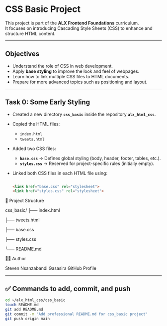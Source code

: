 # CSS Basic Project

This project is part of the **ALX Frontend Foundations** curriculum.  
It focuses on introducing Cascading Style Sheets (CSS) to enhance and structure HTML content.

---

## Objectives

- Understand the role of CSS in web development.
- Apply **base styling** to improve the look and feel of webpages.
- Learn how to link multiple CSS files to HTML documents.
- Prepare for more advanced topics such as positioning and layout.

---

## Task 0: Some Early Styling

- Created a new directory **`css_basic`** inside the repository **`alx_html_css`**.
- Copied the HTML files:
  - `index.html`
  - `tweets.html`
- Added two CSS files:
  - **`base.css`** → Defines global styling (body, header, footer, tables, etc.).
  - **`styles.css`** → Reserved for project-specific rules (initially empty).
  
- Linked both CSS files in each HTML file using:
  
  ```html

  <link href="base.css" rel="stylesheet">
  <link href="styles.css" rel="stylesheet">

📂 Project Structure

css_basic/
├── index.html

├── tweets.html

├── base.css

├── styles.css

└── README.md

👨‍💻 Author

Steven Nsanzabandi Gasasira
GitHub Profile


---

## ✅ Commands to add, commit, and push

```bash
cd ~/alx_html_css/css_basic
touch README.md
git add README.md
git commit -m "Add professional README.md for css_basic project"
git push origin main
